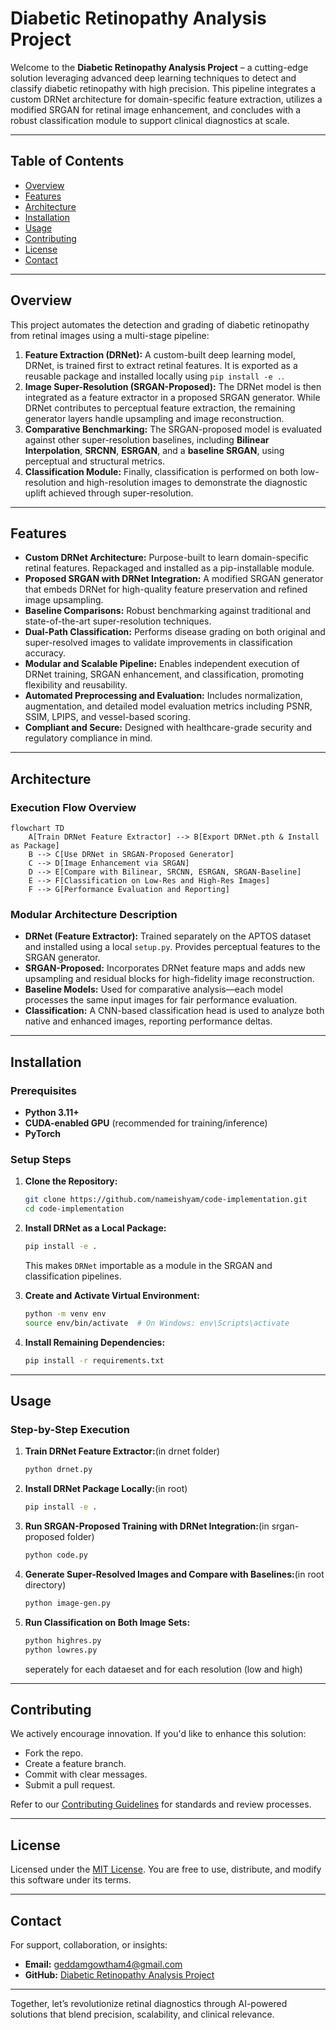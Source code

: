 # Diabetic Retinopathy Analysis Project

Welcome to the **Diabetic Retinopathy Analysis Project** – a cutting-edge solution leveraging advanced deep learning techniques to detect and classify diabetic retinopathy with high precision. This pipeline integrates a custom DRNet architecture for domain-specific feature extraction, utilizes a modified SRGAN for retinal image enhancement, and concludes with a robust classification module to support clinical diagnostics at scale.

---

## Table of Contents

- [Overview](#overview)
- [Features](#features)
- [Architecture](#architecture)
- [Installation](#installation)
- [Usage](#usage)
- [Contributing](#contributing)
- [License](#license)
- [Contact](#contact)

---

## Overview

This project automates the detection and grading of diabetic retinopathy from retinal images using a multi-stage pipeline:

1. **Feature Extraction (DRNet):** A custom-built deep learning model, DRNet, is trained first to extract retinal features. It is exported as a reusable package and installed locally using `pip install -e .`.
2. **Image Super-Resolution (SRGAN-Proposed):** The DRNet model is then integrated as a feature extractor in a proposed SRGAN generator. While DRNet contributes to perceptual feature extraction, the remaining generator layers handle upsampling and image reconstruction.
3. **Comparative Benchmarking:** The SRGAN-proposed model is evaluated against other super-resolution baselines, including **Bilinear Interpolation**, **SRCNN**, **ESRGAN**, and a **baseline SRGAN**, using perceptual and structural metrics.
4. **Classification Module:** Finally, classification is performed on both low-resolution and high-resolution images to demonstrate the diagnostic uplift achieved through super-resolution.

---

## Features

- **Custom DRNet Architecture:** Purpose-built to learn domain-specific retinal features. Repackaged and installed as a pip-installable module.
- **Proposed SRGAN with DRNet Integration:** A modified SRGAN generator that embeds DRNet for high-quality feature preservation and refined image upsampling.
- **Baseline Comparisons:** Robust benchmarking against traditional and state-of-the-art super-resolution techniques.
- **Dual-Path Classification:** Performs disease grading on both original and super-resolved images to validate improvements in classification accuracy.
- **Modular and Scalable Pipeline:** Enables independent execution of DRNet training, SRGAN enhancement, and classification, promoting flexibility and reusability.
- **Automated Preprocessing and Evaluation:** Includes normalization, augmentation, and detailed model evaluation metrics including PSNR, SSIM, LPIPS, and vessel-based scoring.
- **Compliant and Secure:** Designed with healthcare-grade security and regulatory compliance in mind.

---

## Architecture

### Execution Flow Overview

```mermaid
flowchart TD
    A[Train DRNet Feature Extractor] --> B[Export DRNet.pth & Install as Package]
    B --> C[Use DRNet in SRGAN-Proposed Generator]
    C --> D[Image Enhancement via SRGAN]
    D --> E[Compare with Bilinear, SRCNN, ESRGAN, SRGAN-Baseline]
    E --> F[Classification on Low-Res and High-Res Images]
    F --> G[Performance Evaluation and Reporting]
```

### Modular Architecture Description

- **DRNet (Feature Extractor):** Trained separately on the APTOS dataset and installed using a local `setup.py`. Provides perceptual features to the SRGAN generator.
- **SRGAN-Proposed:** Incorporates DRNet feature maps and adds new upsampling and residual blocks for high-fidelity image reconstruction.
- **Baseline Models:** Used for comparative analysis—each model processes the same input images for fair performance evaluation.
- **Classification:** A CNN-based classification head is used to analyze both native and enhanced images, reporting performance deltas.

---

## Installation

### Prerequisites

- **Python 3.11+**
- **CUDA-enabled GPU** (recommended for training/inference)
- **PyTorch**

### Setup Steps

1. **Clone the Repository:**

   ```bash
   git clone https://github.com/nameishyam/code-implementation.git
   cd code-implementation
   ```

2. **Install DRNet as a Local Package:**

   ```bash
   pip install -e .
   ```

   This makes `DRNet` importable as a module in the SRGAN and classification pipelines.

3. **Create and Activate Virtual Environment:**

   ```bash
   python -m venv env
   source env/bin/activate  # On Windows: env\Scripts\activate
   ```

4. **Install Remaining Dependencies:**

   ```bash
   pip install -r requirements.txt
   ```

---

## Usage

### Step-by-Step Execution

1. **Train DRNet Feature Extractor:**(in drnet folder)

   ```bash
   python drnet.py
   ```

2. **Install DRNet Package Locally:**(in root)

   ```bash
   pip install -e .
   ```

3. **Run SRGAN-Proposed Training with DRNet Integration:**(in srgan-proposed folder)

   ```bash
   python code.py
   ```

4. **Generate Super-Resolved Images and Compare with Baselines:**(in root directory)

   ```bash
   python image-gen.py
   ```

5. **Run Classification on Both Image Sets:**

   ```bash
   python highres.py
   python lowres.py
   ```

   seperately for each dataeset and for each resolution (low and high)

---

## Contributing

We actively encourage innovation. If you'd like to enhance this solution:

- Fork the repo.
- Create a feature branch.
- Commit with clear messages.
- Submit a pull request.

Refer to our [Contributing Guidelines](CONTRIBUTING.md) for standards and review processes.

---

## License

Licensed under the [MIT License](LICENSE). You are free to use, distribute, and modify this software under its terms.

---

## Contact

For support, collaboration, or insights:

- **Email:** geddamgowtham4@gmail.com
- **GitHub:** [Diabetic Retinopathy Analysis Project](https://github.com/nameishyam/code-implementation)

---

Together, let’s revolutionize retinal diagnostics through AI-powered solutions that blend precision, scalability, and clinical relevance.

